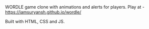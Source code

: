 WORDLE game clone with animations and alerts for players.
Play at - https://iamsuryansh.github.io/wordle/

Built with HTML, CSS and JS.
